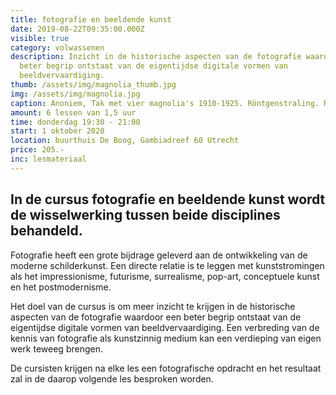 ```yaml
---
title: fotografie en beeldende kunst
date: 2019-08-22T09:35:00.000Z
visible: true
category: volwassenen
description: Inzicht in de historische aspecten van de fotografie waardoor een
  beter begrip ontstaat van de eigentijdse digitale vormen van
  beeldvervaardiging.
thumb: /assets/img/magnolia_thumb.jpg
img: /assets/img/magnolia.jpg
caption: Anoniem, Tak met vier magnolia's 1910-1925. Röntgenstraling. Rijksmuseum
amount: 6 lessen van 1,5 uur
time: donderdag 19:30 - 21:00
start: 1 oktober 2020
location: buurthuis De Boog, Gambiadreef 60 Utrecht
price: 205.-
inc: lesmateriaal
---
```


## In de cursus fotografie en beeldende kunst wordt de wisselwerking tussen beide disciplines behandeld.

Fotografie heeft een grote bijdrage geleverd aan de ontwikkeling van de moderne schilderkunst. Een directe relatie is te leggen met kunststromingen als het impressionisme, futurisme, surrealisme, pop-art, conceptuele kunst en het postmodernisme.

Het doel van de cursus is om meer inzicht te krijgen in de historische aspecten van de fotografie waardoor een beter begrip ontstaat van de eigentijdse digitale vormen van beeldvervaardiging. Een verbreding van de kennis van fotografie als kunstzinnig medium kan een verdieping van eigen werk teweeg brengen. 

De cursisten krijgen na elke les een fotografische opdracht en het resultaat zal in de daarop volgende les besproken worden.
